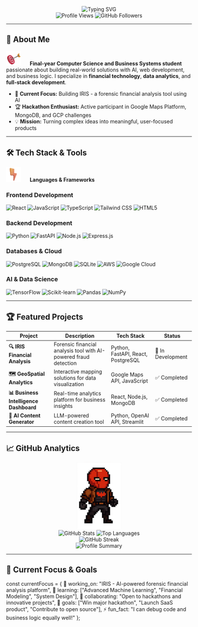 <div align="center">
  <img src="https://readme-typing-svg.herokuapp.com?font=Fira+Code&size=30&duration=3000&pause=1000&color=7C3AED&center=true&vCenter=true&width=500&lines=Hey+there!+I'm+Rishikesh+👋;CS+%26+Business+Systems+Student;AI+%26+Web+Development+Enthusiast;Problem+Solver+%26+Innovator" alt="Typing SVG" />
</div>

<div align="center">
  <img src="https://komarev.com/ghpvc/?username=Rishikoli&color=7c3aed&style=for-the-badge" alt="Profile Views" />
  <img src="https://img.shields.io/github/followers/Rishikoli?style=for-the-badge&color=7c3aed" alt="GitHub Followers" />
</div>

---

## 🎯 About Me

<p align="left">
  <img src="3dicons-target-dynamic-color.png" width="40" alt="3D Icon" style="margin-right: 20px;">
  <strong>Final-year Computer Science and Business Systems student</strong> passionate about building real-world solutions with AI, web development, and business logic. I specialize in <strong>financial technology</strong>, <strong>data analytics</strong>, and <strong>full-stack development</strong>.
</p>

- 🚀 **Current Focus:** Building IRIS - a forensic financial analysis tool using AI
- 🏆 **Hackathon Enthusiast:** Active participant in Google Maps Platform, MongoDB, and GCP challenges
- 💡 **Mission:** Turning complex ideas into meaningful, user-focused products

---

## 🛠️ Tech Stack & Tools

<p align="left">
  <img src="3dicons-flash-dynamic-color.png" width="40" alt="3D Icon" style="margin-right: 20px;">
  <strong>Languages & Frameworks</strong>
</p>

### Frontend Development
<img src="https://img.shields.io/badge/React-20232A?style=for-the-badge&logo=react&logoColor=61DAFB" alt="React">
<img src="https://img.shields.io/badge/JavaScript-F7DF1E?style=for-the-badge&logo=javascript&logoColor=black" alt="JavaScript">
<img src="https://img.shields.io/badge/TypeScript-007ACC?style=for-the-badge&logo=typescript&logoColor=white" alt="TypeScript">
<img src="https://img.shields.io/badge/Tailwind_CSS-38B2AC?style=for-the-badge&logo=tailwind-css&logoColor=white" alt="Tailwind CSS">
<img src="https://img.shields.io/badge/HTML5-E34F26?style=for-the-badge&logo=html5&logoColor=white" alt="HTML5">

### Backend Development
<img src="https://img.shields.io/badge/Python-3776AB?style=for-the-badge&logo=python&logoColor=white" alt="Python">
<img src="https://img.shields.io/badge/FastAPI-005571?style=for-the-badge&logo=fastapi" alt="FastAPI">
<img src="https://img.shields.io/badge/Node.js-339933?style=for-the-badge&logo=nodedotjs&logoColor=white" alt="Node.js">
<img src="https://img.shields.io/badge/Express.js-404D59?style=for-the-badge" alt="Express.js">

### Databases & Cloud
<img src="https://img.shields.io/badge/PostgreSQL-316192?style=for-the-badge&logo=postgresql&logoColor=white" alt="PostgreSQL">
<img src="https://img.shields.io/badge/MongoDB-47A248?style=for-the-badge&logo=mongodb&logoColor=white" alt="MongoDB">
<img src="https://img.shields.io/badge/SQLite-07405E?style=for-the-badge&logo=sqlite&logoColor=white" alt="SQLite">
<img src="https://img.shields.io/badge/Amazon_AWS-232F3E?style=for-the-badge&logo=amazon-aws&logoColor=white" alt="AWS">
<img src="https://img.shields.io/badge/Google_Cloud-4285F4?style=for-the-badge&logo=google-cloud&logoColor=white" alt="Google Cloud">

### AI & Data Science
<img src="https://img.shields.io/badge/TensorFlow-FF6F00?style=for-the-badge&logo=tensorflow&logoColor=white" alt="TensorFlow">
<img src="https://img.shields.io/badge/scikit--learn-F7931E?style=for-the-badge&logo=scikit-learn&logoColor=white" alt="Scikit-learn">
<img src="https://img.shields.io/badge/Pandas-150458?style=for-the-badge&logo=pandas&logoColor=white" alt="Pandas">
<img src="https://img.shields.io/badge/NumPy-013243?style=for-the-badge&logo=numpy&logoColor=white" alt="NumPy">

---

## 🏆 Featured Projects

| Project | Description | Tech Stack | Status |
|---------|-------------|------------|---------|
| **🔍 IRIS Financial Analysis** | Forensic financial analysis tool with AI-powered fraud detection | Python, FastAPI, React, PostgreSQL | 🚧 In Development |
| **🗺️ GeoSpatial Analytics** | Interactive mapping solutions for data visualization | Google Maps API, JavaScript | ✅ Completed |
| **📊 Business Intelligence Dashboard** | Real-time analytics platform for business insights | React, Node.js, MongoDB | ✅ Completed |
| **🤖 AI Content Generator** | LLM-powered content creation tool | Python, OpenAI API, Streamlit | ✅ Completed |

---

## 📈 GitHub Analytics

<div align="center">
  <img src="7972f109-9eec-4a16-9c4a-048426972da4.png" width="120" alt="3D Icon">
</div>

<div align="center">
  <img height="180em" src="https://github-readme-stats.vercel.app/api?username=Rishikoli&show_icons=true&theme=radical&icon_color=7c3aed&hide_border=true&bg_color=0d1117" alt="GitHub Stats">
  <img height="180em" src="https://github-readme-stats.vercel.app/api/top-langs/?username=Rishikoli&layout=compact&theme=radical&hide_border=true&bg_color=0d1117" alt="Top Languages">
</div>

<div align="center">
  <img src="https://github-readme-streak-stats.herokuapp.com/?user=Rishikoli&theme=radical&hide_border=true&background=0d1117" alt="GitHub Streak" />
</div>

<div align="center">
  <img src="https://github-profile-summary-cards.vercel.app/api/cards/profile-details?username=Rishikoli&theme=radical" alt="Profile Summary" />
</div>

---

## 🎯 Current Focus & Goals

const currentFocus = {
🔭 working_on: "IRIS - AI-powered forensic financial analysis platform",
🌱 learning: ["Advanced Machine Learning", "Financial Modeling", "System Design"],
👯 collaborating: "Open to hackathons and innovative projects",
🥅 goals: ["Win major hackathon", "Launch SaaS product", "Contribute to open source"],
⚡ fun_fact: "I can debug code and business logic equally well!"
};


